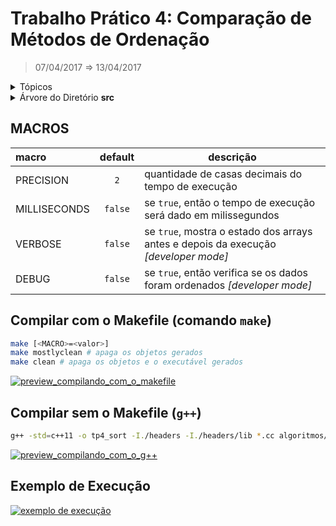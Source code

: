 # Trabalho Prático 4: Comparação de Métodos de Ordenação
> 07/04/2017 ⇒ 13/04/2017

<details>
<summary>Tópicos</summary>
<!-- TOC depthFrom:1 depthTo:6 withLinks:1 updateOnSave:0 orderedList:0 -->

* [MACROS](#macros)
* [Compilar com o Makefile (comando `make`)](#compilar-com-o-makefile-comando-make)
* [Compilar sem o Makefile (`g++`)](#compilar-sem-o-makefile-g)
* [Exemplo de Execução](#exemplo-de-execuo)

<!-- /TOC -->
</details>

<!-- http://fnal.gov/docs/products/gcc/libg++/libg++_toc.html -->
<!-- LEGENDAS DA TREE DIRECTORY:
{pasta}
@executavel
-->
<details>
	<summary>Árvore do Diretório <b>src</b></summary>

	.
	├── {algoritmos}
	│   ├── bubblesort.cc
	│   ├── heapsort.cc
	│   ├── insertionsort.cc
	│   ├── mergesort.cc
	│   ├── quicksort.cc
	│   └── selectionsort.cc
	├── {headers}
	│   ├── analytics.hpp
	│   ├── extras.hpp
	│   ├── {lib}
	│   │   ├── arg.hpp
	│   │   ├── getopts.hpp
	│   │   ├── optionparser.h
	│   │   └── unittest.hpp
	│   └── ordenacaoAnalytics.hpp
	├── main.cc
	├── Makefile
	└── ordenacaoAnalytics.cc
</details>

## MACROS
| macro	      | default | descrição |
|:------------|:-------:|-----------|
| PRECISION   | `2`     | quantidade de casas decimais do tempo de execução
| MILLISECONDS| `false` | se `true`, então o tempo de execução será dado em milissegundos
| VERBOSE     | `false` | se `true`, mostra o estado dos arrays antes e depois da execução _[developer mode]_
| DEBUG       | `false` | se `true`, então verifica se os dados foram ordenados _[developer mode]_


## Compilar com o Makefile (comando `make`)
```bash
make [<MACRO>=<valor>]
make mostlyclean # apaga os objetos gerados
make clean # apaga os objetos e o executável gerados
```
[![preview_compilando_com_o_makefile](https://asciinema.org/a/0teeiivsyn27hp1ou4tqqofmx.png)](https://asciinema.org/a/0teeiivsyn27hp1ou4tqqofmx)


## Compilar sem o Makefile (`g++`)
```bash
g++ -std=c++11 -o tp4_sort -I./headers -I./headers/lib *.cc algoritmos/*.cc [<MACRO>=<valor>]
```
[![preview_compilando_com_o_g++](https://asciinema.org/a/09sbv3nsmny9lwvpjux68ocko.png)](https://asciinema.org/a/09sbv3nsmny9lwvpjux68ocko)


## Exemplo de Execução
[![exemplo de execução](https://asciinema.org/a/eyrhu27j373abvsrz149hy2co.png)](https://asciinema.org/a/eyrhu27j373abvsrz149hy2co)
